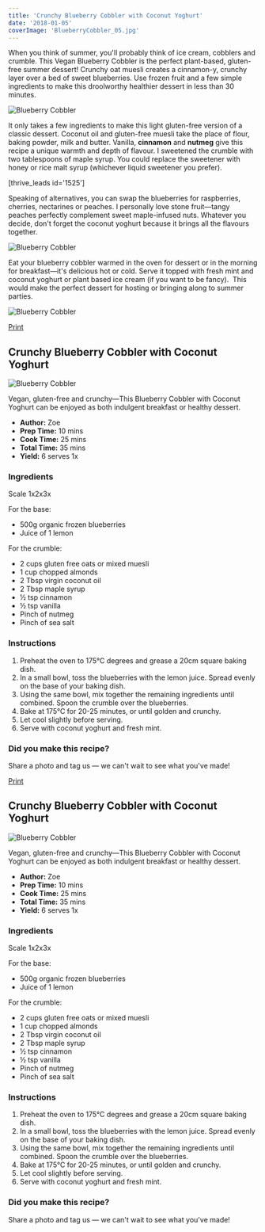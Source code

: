 ```yaml
---
title: 'Crunchy Blueberry Cobbler with Coconut Yoghurt'
date: '2018-01-05'
coverImage: 'BlueberryCobbler_05.jpg'
---
```


When you think of summer, you'll probably think of ice cream, cobblers and crumble. This Vegan Blueberry Cobbler is the perfect plant-based, gluten-free summer dessert! Crunchy oat muesli creates a cinnamon-y, crunchy layer over a bed of sweet blueberries. Use frozen fruit and a few simple ingredients to make this droolworthy healthier dessert in less than 30 minutes.

![Blueberry Cobbler](images/BlueberryCobbler_08.jpg)

It only takes a few ingredients to make this light gluten-free version of a classic dessert. Coconut oil and gluten-free muesli take the place of flour, baking powder, milk and butter. Vanilla, **cinnamon** and **nutmeg** give this recipe a unique warmth and depth of flavour. I sweetened the crumble with two tablespoons of maple syrup. You could replace the sweetener with honey or rice malt syrup (whichever liquid sweetener you prefer).

\[thrive_leads id='1525'\]

Speaking of alternatives, you can swap the blueberries for raspberries, cherries, nectarines or peaches. I personally love stone fruit—tangy peaches perfectly complement sweet maple-infused nuts. Whatever you decide, don't forget the coconut yoghurt because it brings all the flavours together.

![Blueberry Cobbler](images/BlueberryCobbler_04.jpg)

Eat your blueberry cobbler warmed in the oven for dessert or in the morning for breakfast—it's delicious hot or cold. Serve it topped with fresh mint and coconut yoghurt or plant based ice cream (if you want to be fancy).  This would make the perfect dessert for hosting or bringing along to summer parties.

![Blueberry Cobbler](images/Pin-Crunchy-Blueberry-Cobbler.jpg)

[Print](http://localhost:10003/blueberry-cobbler/print/1761/)

## Crunchy Blueberry Cobbler with Coconut Yoghurt

![Blueberry Cobbler](images/Blueberry-Cobbler-schema.jpg)

Vegan, gluten-free and crunchy—This Blueberry Cobbler with Coconut Yoghurt can be enjoyed as both indulgent breakfast or healthy dessert.

- **Author:** Zoe
- **Prep Time:** 10 mins
- **Cook Time:** 25 mins
- **Total Time:** 35 mins
- **Yield:** 6 serves 1x

### Ingredients

Scale 1x2x3x

For the base:

- 500g organic frozen blueberries
- Juice of 1 lemon

For the crumble:

- 2 cups gluten free oats or mixed muesli
- 1 cup chopped almonds
- 2 Tbsp virgin coconut oil
- 2 Tbsp maple syrup
- ½ tsp cinnamon
- ½ tsp vanilla
- Pinch of nutmeg
- Pinch of sea salt

### Instructions

1. Preheat the oven to 175°C degrees and grease a 20cm square baking dish.
2. In a small bowl, toss the blueberries with the lemon juice. Spread evenly on the base of your baking dish.
3. Using the same bowl, mix together the remaining ingredients until combined. Spoon the crumble over the blueberries.
4. Bake at 175°C for 20-25 minutes, or until golden and crunchy.
5. Let cool slightly before serving.
6. Serve with coconut yoghurt and fresh mint.

### Did you make this recipe?

Share a photo and tag us — we can't wait to see what you've made!

<script type="text/javascript">(function(){ var buttonClass = 'tasty-recipes-scale-button', buttonActiveClass = 'tasty-recipes-scale-button-active', buttons = document.querySelectorAll('.tasty-recipes-scale-button'); if ( ! buttons ) { return; } /* frac.js (C) 2012-present SheetJS -- http://sheetjs.com */ /* bothEquals() avoids use of &&, which gets prettified by WordPress. */ var bothEquals = function( d1, d2, D ) { var ret = 0; if (d1<=D) { ret++; } if (d2<=D) { ret++; } return ret === 2; }; var frac=function frac(x,D,mixed){var n1=Math.floor(x),d1=1;var n2=n1+1,d2=1;if(x!==n1)while(bothEquals(d1,d2,D)){var m=(n1+n2)/(d1+d2);if(x===m){if(d1+d2<=D){d1+=d2;n1+=n2;d2=D+1}else if(d1>d2)d2=D+1;else d1=D+1;break}else if(x<m){n2=n1+n2;d2=d1+d2}else{n1=n1+n2;d1=d1+d2}}if(d1>D){d1=d2;n1=n2}if(!mixed)return[0,n1,d1];var q=Math.floor(n1/d1);return[q,n1-q*d1,d1]};frac.cont=function cont(x,D,mixed){var sgn=x<0?-1:1;var B=x*sgn;var P_2=0,P_1=1,P=0;var Q_2=1,Q_1=0,Q=0;var A=Math.floor(B);while(Q_1<D){A=Math.floor(B);P=A*P_1+P_2;Q=A*Q_1+Q_2;if(B-A<5e-8)break;B=1/(B-A);P_2=P_1;P_1=P;Q_2=Q_1;Q_1=Q}if(Q>D){if(Q_1>D){Q=Q_2;P=P_2}else{Q=Q_1;P=P_1}}if(!mixed)return[0,sgn*P,Q];var q=Math.floor(sgn*P/Q);return[q,sgn*P-q*Q,Q]}; buttons.forEach(function(button){ button.addEventListener('click', function(event){ event.preventDefault(); var recipe = event.target.closest('.tasty-recipes'); if ( ! recipe ) { return; } var otherButtons = recipe.querySelectorAll('.' + buttonClass); otherButtons.forEach(function(bt){ bt.classList.remove(buttonActiveClass); }); button.classList.add(buttonActiveClass); <div></div> /* Scales all scalable amounts. */ var scalables = recipe.querySelectorAll('span[data-amount]'); var buttonAmount = parseFloat( button.dataset.amount ); scalables.forEach(function(scalable){ var amount = parseFloat( scalable.dataset.amount ) * buttonAmount; if ( parseFloat( amount ) !== parseInt( amount ) ) { var amountArray = frac.cont( amount, 9, true ); var newAmount = ''; if ( amountArray[1] !== 0 ) { newAmount = amountArray[1] + '/' + amountArray[2]; } if ( newAmount ) { newAmount = ' ' + newAmount; } if ( amountArray[0] ) { newAmount = amountArray[0] + newAmount; } amount = newAmount; } if ( typeof scalable.dataset.unit !== 'undefined' ) { amount += ' ' + scalable.dataset.unit; } scalable.innerText = amount; }); /* Appends " (x2)" indicator. */ var nonNumerics = recipe.querySelectorAll('[data-has-non-numeric-amount]'); nonNumerics.forEach(function(nonNumeric){ var indicator = nonNumeric.querySelector('span[data-non-numeric-label]'); if ( indicator ) { nonNumeric.removeChild(indicator); } if ( 1 !== buttonAmount ) { var indicator = document.createElement('span'); indicator.setAttribute('data-non-numeric-label', true); var text = document.createTextNode(' (x' + buttonAmount + ')'); indicator.appendChild(text); nonNumeric.appendChild(indicator); } }); }); }); }()); <div></div></script>

[Print](http://localhost:10003/blueberry-cobbler/print/1762/)

## Crunchy Blueberry Cobbler with Coconut Yoghurt

![Blueberry Cobbler](images/Blueberry-Cobbler-schema.jpg)

Vegan, gluten-free and crunchy—This Blueberry Cobbler with Coconut Yoghurt can be enjoyed as both indulgent breakfast or healthy dessert.

- **Author:** Zoe
- **Prep Time:** 10 mins
- **Cook Time:** 25 mins
- **Total Time:** 35 mins
- **Yield:** 6 serves 1x

### Ingredients

Scale 1x2x3x

For the base:

- 500g organic frozen blueberries
- Juice of 1 lemon

For the crumble:

- 2 cups gluten free oats or mixed muesli
- 1 cup chopped almonds
- 2 Tbsp virgin coconut oil
- 2 Tbsp maple syrup
- ½ tsp cinnamon
- ½ tsp vanilla
- Pinch of nutmeg
- Pinch of sea salt

### Instructions

1. Preheat the oven to 175°C degrees and grease a 20cm square baking dish.
2. In a small bowl, toss the blueberries with the lemon juice. Spread evenly on the base of your baking dish.
3. Using the same bowl, mix together the remaining ingredients until combined. Spoon the crumble over the blueberries.
4. Bake at 175°C for 20-25 minutes, or until golden and crunchy.
5. Let cool slightly before serving.
6. Serve with coconut yoghurt and fresh mint.

### Did you make this recipe?

Share a photo and tag us — we can't wait to see what you've made!

<script type="text/javascript">(function(){ var buttonClass = 'tasty-recipes-scale-button', buttonActiveClass = 'tasty-recipes-scale-button-active', buttons = document.querySelectorAll('.tasty-recipes-scale-button'); if ( ! buttons ) { return; } /* frac.js (C) 2012-present SheetJS -- http://sheetjs.com */ /* bothEquals() avoids use of &&, which gets prettified by WordPress. */ var bothEquals = function( d1, d2, D ) { var ret = 0; if (d1<=D) { ret++; } if (d2<=D) { ret++; } return ret === 2; }; var frac=function frac(x,D,mixed){var n1=Math.floor(x),d1=1;var n2=n1+1,d2=1;if(x!==n1)while(bothEquals(d1,d2,D)){var m=(n1+n2)/(d1+d2);if(x===m){if(d1+d2<=D){d1+=d2;n1+=n2;d2=D+1}else if(d1>d2)d2=D+1;else d1=D+1;break}else if(x<m){n2=n1+n2;d2=d1+d2}else{n1=n1+n2;d1=d1+d2}}if(d1>D){d1=d2;n1=n2}if(!mixed)return[0,n1,d1];var q=Math.floor(n1/d1);return[q,n1-q*d1,d1]};frac.cont=function cont(x,D,mixed){var sgn=x<0?-1:1;var B=x*sgn;var P_2=0,P_1=1,P=0;var Q_2=1,Q_1=0,Q=0;var A=Math.floor(B);while(Q_1<D){A=Math.floor(B);P=A*P_1+P_2;Q=A*Q_1+Q_2;if(B-A<5e-8)break;B=1/(B-A);P_2=P_1;P_1=P;Q_2=Q_1;Q_1=Q}if(Q>D){if(Q_1>D){Q=Q_2;P=P_2}else{Q=Q_1;P=P_1}}if(!mixed)return[0,sgn*P,Q];var q=Math.floor(sgn*P/Q);return[q,sgn*P-q*Q,Q]}; buttons.forEach(function(button){ button.addEventListener('click', function(event){ event.preventDefault(); var recipe = event.target.closest('.tasty-recipes'); if ( ! recipe ) { return; } var otherButtons = recipe.querySelectorAll('.' + buttonClass); otherButtons.forEach(function(bt){ bt.classList.remove(buttonActiveClass); }); button.classList.add(buttonActiveClass); <div></div> /* Scales all scalable amounts. */ var scalables = recipe.querySelectorAll('span[data-amount]'); var buttonAmount = parseFloat( button.dataset.amount ); scalables.forEach(function(scalable){ var amount = parseFloat( scalable.dataset.amount ) * buttonAmount; if ( parseFloat( amount ) !== parseInt( amount ) ) { var amountArray = frac.cont( amount, 9, true ); var newAmount = ''; if ( amountArray[1] !== 0 ) { newAmount = amountArray[1] + '/' + amountArray[2]; } if ( newAmount ) { newAmount = ' ' + newAmount; } if ( amountArray[0] ) { newAmount = amountArray[0] + newAmount; } amount = newAmount; } if ( typeof scalable.dataset.unit !== 'undefined' ) { amount += ' ' + scalable.dataset.unit; } scalable.innerText = amount; }); /* Appends " (x2)" indicator. */ var nonNumerics = recipe.querySelectorAll('[data-has-non-numeric-amount]'); nonNumerics.forEach(function(nonNumeric){ var indicator = nonNumeric.querySelector('span[data-non-numeric-label]'); if ( indicator ) { nonNumeric.removeChild(indicator); } if ( 1 !== buttonAmount ) { var indicator = document.createElement('span'); indicator.setAttribute('data-non-numeric-label', true); var text = document.createTextNode(' (x' + buttonAmount + ')'); indicator.appendChild(text); nonNumeric.appendChild(indicator); } }); }); }); }()); <div></div></script>
